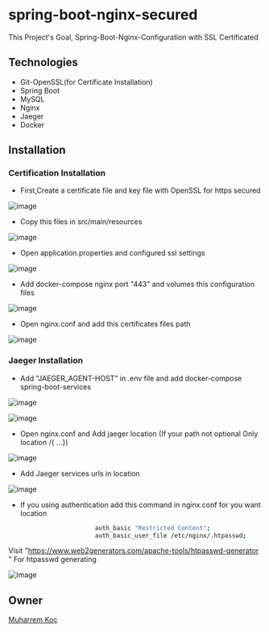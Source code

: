 # spring-boot-nginx-secured


This Project's Goal, Spring-Boot-Nginx-Configuration with SSL Certificated

## Technologies

- Git-OpenSSL(for Certificate Installation)
- Spring Boot
- MySQL
- Nginx
- Jaeger
- Docker


## Installation

### Certification Installation

- First,Create a certificate file and key file with OpenSSL for https secured


![image](https://user-images.githubusercontent.com/80245013/234288424-7e2787df-6c06-4082-839e-9f951e3d1f59.png)


- Copy this files in src/main/resources

![image](https://user-images.githubusercontent.com/80245013/234288524-c71e1d63-8f7d-49bd-95e5-6f041f6138ee.png)


- Open application.properties and configured ssl settings

![image](https://user-images.githubusercontent.com/80245013/234288599-8e6b926b-6d01-4746-be2d-a77c67414162.png)


- Add docker-compose nginx port "443" and volumes this configuration files

![image](https://user-images.githubusercontent.com/80245013/234288685-e51eaf91-8586-4610-9da8-07b9a6b8416e.png)


- Open nginx.conf and add this certificates files path

![image](https://user-images.githubusercontent.com/80245013/234288780-2bc24761-add8-45fb-bed8-5e5e06b982ad.png)



### Jaeger Installation

- Add "JAEGER_AGENT-HOST" in .env file and add docker-compose  spring-boot-services

![image](https://user-images.githubusercontent.com/80245013/234288871-ece460e6-5f61-4b06-a283-5fb6ff0e090b.png)

![image](https://user-images.githubusercontent.com/80245013/234288951-9c71bbd4-31e2-4e5d-ba99-cd680530191e.png)


- Open nginx.conf and Add jaeger location (If your path not optional Only location /{
...})

![image](https://user-images.githubusercontent.com/80245013/234289185-e6dc098a-5a04-4617-b77e-60c9a04dbb70.png)


- Add Jaeger services urls in location

![image](https://user-images.githubusercontent.com/80245013/234289282-98f70c82-c010-49ba-b36c-c2a3644b1ce9.png)


- If you using authentication add this command in nginx.conf for you want location 

```bash
                        auth_basic "Restricted Content";
                        auth_basic_user_file /etc/nginx/.htpasswd;
```
   Visit "https://www.web2generators.com/apache-tools/htpasswd-generator "  For htpasswd generating 
   

![image](https://user-images.githubusercontent.com/80245013/234289629-bed6692c-dedc-41ce-b2d8-a84d6a48afb5.png)

   
   


## Owner

[Muharrem Koç](https://github.com/muharremkoc)
